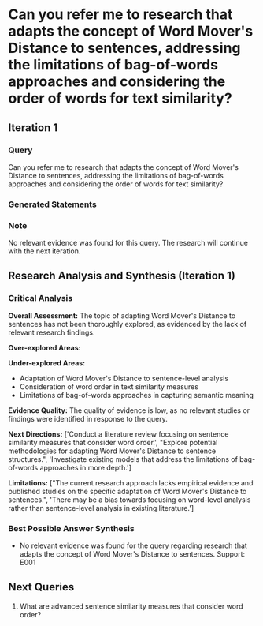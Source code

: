 # Can you refer me to  research that adapts the concept of Word Mover's Distance to sentences, addressing the limitations of bag-of-words approaches and considering the order of words for text similarity?


## Iteration 1

### Query

Can you refer me to  research that adapts the concept of Word Mover's Distance to sentences, addressing the limitations of bag-of-words approaches and considering the order of words for text similarity?

### Generated Statements


### Note

No relevant evidence was found for this query. The research will continue with the next iteration.


## Research Analysis and Synthesis (Iteration 1)

### Critical Analysis

**Overall Assessment:** The topic of adapting Word Mover's Distance to sentences has not been thoroughly explored, as evidenced by the lack of relevant research findings.

**Over-explored Areas:**

**Under-explored Areas:**
- Adaptation of Word Mover's Distance to sentence-level analysis
- Consideration of word order in text similarity measures
- Limitations of bag-of-words approaches in capturing semantic meaning

**Evidence Quality:** The quality of evidence is low, as no relevant studies or findings were identified in response to the query.

**Next Directions:** ['Conduct a literature review focusing on sentence similarity measures that consider word order.', "Explore potential methodologies for adapting Word Mover's Distance to sentence structures.", 'Investigate existing models that address the limitations of bag-of-words approaches in more depth.']

**Limitations:** ["The current research approach lacks empirical evidence and published studies on the specific adaptation of Word Mover's Distance to sentences.", 'There may be a bias towards focusing on word-level analysis rather than sentence-level analysis in existing literature.']

### Best Possible Answer Synthesis

- No relevant evidence was found for the query regarding research that adapts the concept of Word Mover's Distance to sentences.
  Support: E001


## Next Queries

1. What are advanced sentence similarity measures that consider word order?

